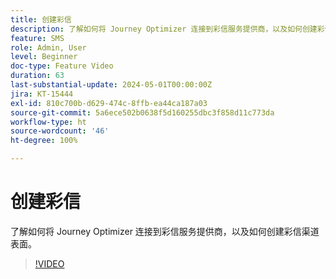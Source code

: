 ```yaml
---
title: 创建彩信
description: 了解如何将 Journey Optimizer 连接到彩信服务提供商，以及如何创建彩信渠道表面。
feature: SMS
role: Admin, User
level: Beginner
doc-type: Feature Video
duration: 63
last-substantial-update: 2024-05-01T00:00:00Z
jira: KT-15444
exl-id: 810c700b-d629-474c-8ffb-ea44ca187a03
source-git-commit: 5a6ece502b0638f5d160255dbc3f858d11c773da
workflow-type: ht
source-wordcount: '46'
ht-degree: 100%

---
```



# 创建彩信

了解如何将 Journey Optimizer 连接到彩信服务提供商，以及如何创建彩信渠道表面。

>[!VIDEO](https://video.tv.adobe.com/v/3428816/?learn=on)
